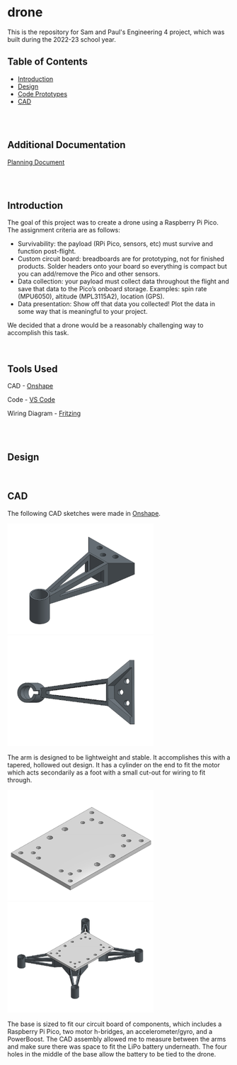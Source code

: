 # drone

This is the repository for Sam and Paul's Engineering 4 project, which was built during the 2022-23 school year.

## Table of Contents
* [Introduction](#introduction)
* [Design](#design)
* [Code Prototypes](#code-prototypes)
* [CAD](#cad)

[//]: # (Need more here on my part -- probably an entry on final motor control code after dealing w/PID and another one on remote control)

<br>
<br>

## Additional Documentation

[Planning Document](docs/Planning.md)

<br>
<br>

## Introduction

The goal of this project was to create a drone using a Raspberry Pi Pico. The assignment criteria are as follows:
* Survivability: the payload (RPi Pico, sensors, etc) must survive and function post-flight.
* Custom circuit board: breadboards are for prototyping, not for finished products.  Solder headers onto your board so everything is compact but you can add/remove the Pico and other sensors.
* Data collection: your payload must collect data throughout the flight and save that data to the Pico’s onboard storage. Examples: spin rate (MPU6050), altitude (MPL3115A2), location (GPS).
* Data presentation: Show off that data you collected! Plot the data in some way that is meaningful to your project. 

We decided that a drone would be a reasonably challenging way to accomplish this task.

<br>

## Tools Used

CAD - [Onshape](https://www.onshape.com/en/)

Code - [VS Code](https://code.visualstudio.com/)

Wiring Diagram - [Fritzing](https://fritzing.org/)

<br>
<br>

## Design

[//]: # (Talk about how we took inspiration from the Tello drones and what our early design ideas were)

<br>

## CAD

The following CAD sketches were made in [Onshape](https://cvilleschools.onshape.com/documents/ce9d8d739d2d9f15e9173bc0/w/6c76af61bf90a62108bdc466/e/912e9d444323990bdd98e468?renderMode=0&uiState=63b58eecc68e6a59295096d6). 

<img src="docs/images/Arm.png" alt="Arm.png" width="330" height="250"><img src="docs/images/ArmBottom.png" alt="ArmBottom.png" width="330" height="250">

The arm is designed to be lightweight and stable. It accomplishes this with a tapered, hollowed out design. It has a cylinder on the end to fit the motor which acts secondarily as a foot with a small cut-out for wiring to fit through.

<img src="docs/images/Base.png" alt="Base.png" width="330" height="250"><img src="docs/images/Drone.png" alt="Drone.png" width="330" height="250">

The base is sized to fit our circuit board of components, which includes a Raspberry Pi Pico, two motor h-bridges, an accelerometer/gyro, and a PowerBoost. The CAD assembly allowed me to measure between the arms and make sure there was space to fit the LiPo battery underneath. The four holes in the middle of the base allow the battery to be tied to the drone.
